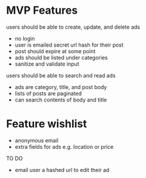 
# MVP Features

users should be able to create, update, and delete ads
- no login
- user is emailed secret url hash for their post
- post should expire at some point
- ads should be listed under categories
- sanitize and validate input 


users should be able to search and read ads
- ads are category, title, and post body
- lists of posts are paginated 
- can search contents of body and title

# Feature wishlist

- anonymous email
- extra fields for ads e.g. location or price


TO DO
- email user a hashed url to edit their ad
